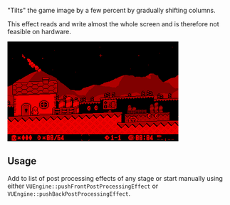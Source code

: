 "Tilts" the game image by a few percent by gradually shifting columns.

This effect reads and write almost the whole screen and is therefore not feasible on hardware. 

![](https://raw.githubusercontent.com/VUEngine/VUEngine-Plugins/master/postProcessing/Tilt/preview.png)

## Usage

Add to list of post processing effects of any stage or start manually using either `VUEngine::pushFrontPostProcessingEffect` or `VUEngine::pushBackPostProcessingEffect`. 
